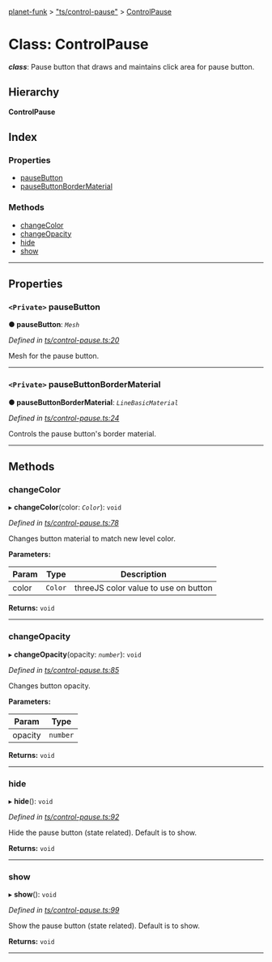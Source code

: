 [planet-funk](../README.md) > ["ts/control-pause"](../modules/_ts_control_pause_.md) > [ControlPause](../classes/_ts_control_pause_.controlpause.md)

# Class: ControlPause

*__class__*: Pause button that draws and maintains click area for pause button.

## Hierarchy

**ControlPause**

## Index

### Properties

* [pauseButton](_ts_control_pause_.controlpause.md#pausebutton)
* [pauseButtonBorderMaterial](_ts_control_pause_.controlpause.md#pausebuttonbordermaterial)

### Methods

* [changeColor](_ts_control_pause_.controlpause.md#changecolor)
* [changeOpacity](_ts_control_pause_.controlpause.md#changeopacity)
* [hide](_ts_control_pause_.controlpause.md#hide)
* [show](_ts_control_pause_.controlpause.md#show)

---

## Properties

<a id="pausebutton"></a>

### `<Private>` pauseButton

**● pauseButton**: *`Mesh`*

*Defined in [ts/control-pause.ts:20](https://github.com/WilliamRADFunk/planet-funk/blob/a234299/src/ts/control-pause.ts#L20)*

Mesh for the pause button.

___
<a id="pausebuttonbordermaterial"></a>

### `<Private>` pauseButtonBorderMaterial

**● pauseButtonBorderMaterial**: *`LineBasicMaterial`*

*Defined in [ts/control-pause.ts:24](https://github.com/WilliamRADFunk/planet-funk/blob/a234299/src/ts/control-pause.ts#L24)*

Controls the pause button's border material.

___

## Methods

<a id="changecolor"></a>

###  changeColor

▸ **changeColor**(color: *`Color`*): `void`

*Defined in [ts/control-pause.ts:78](https://github.com/WilliamRADFunk/planet-funk/blob/a234299/src/ts/control-pause.ts#L78)*

Changes button material to match new level color.

**Parameters:**

| Param | Type | Description |
| ------ | ------ | ------ |
| color | `Color` |  threeJS color value to use on button |

**Returns:** `void`

___
<a id="changeopacity"></a>

###  changeOpacity

▸ **changeOpacity**(opacity: *`number`*): `void`

*Defined in [ts/control-pause.ts:85](https://github.com/WilliamRADFunk/planet-funk/blob/a234299/src/ts/control-pause.ts#L85)*

Changes button opacity.

**Parameters:**

| Param | Type |
| ------ | ------ |
| opacity | `number` |

**Returns:** `void`

___
<a id="hide"></a>

###  hide

▸ **hide**(): `void`

*Defined in [ts/control-pause.ts:92](https://github.com/WilliamRADFunk/planet-funk/blob/a234299/src/ts/control-pause.ts#L92)*

Hide the pause button (state related). Default is to show.

**Returns:** `void`

___
<a id="show"></a>

###  show

▸ **show**(): `void`

*Defined in [ts/control-pause.ts:99](https://github.com/WilliamRADFunk/planet-funk/blob/a234299/src/ts/control-pause.ts#L99)*

Show the pause button (state related). Default is to show.

**Returns:** `void`

___

